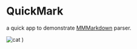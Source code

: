 QuickMark
=========

a quick app to demonstrate [MMMarkdown](https://github.com/mdiep/MMMarkdown) parser.

![cat](https://f.cloud.github.com/assets/1097578/424922/0ba5e180-ad9c-11e2-8592-c3da0fdc3a02.png)
)
